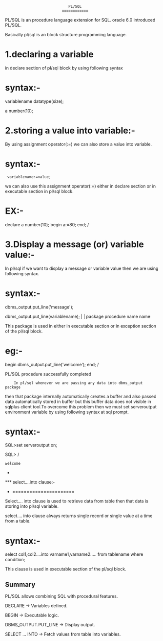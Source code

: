
            
                                 PL/SQL
                              ============

PL/SQL is an procedure language extension for SQL. oracle 6.0
 introduced PL/SQL.

Basically pl/sql is an block structure programming language.


1.declaring a variable
======================

  in declare section of pl/sql block by using following syntax

syntax:-
=======
variablename datatype(size);

a number(10);



2.storing a value into variable:-
================================

   By using assignment operator(:=) we can also store a value
into variable.


syntax:-
=======
     variablename:=value;

   we can also use this assignment operator(:=) either in declare
section or in executable section in pl/sql block.

EX:-
===
declare
a number(10);
begin
a:=80;
end;
/

3.Display a message (or) variable value:-
======================================

   In pl/sql if we want to display a message or variable value then
we are using following syntax.

syntax:-
=======
dbms_output.put_line('message');

dbms_output.put_line(variablename);
    |          |
package      procedure
name         name

   This package is used in either in executable section or in exception
section of the pl/sql block.

eg:-
===
begin
dbms_output.put_line('welcome');
end;
/

PL/SQL procedure successfully completed

        In pl/sql whenever we are passing any data into dbms_output package 
then that package internally automatically creates a buffer and also passed data automatically stored in buffer but this buffer data does not visible in sqlplus client tool.To overcome this problem then we must set serveroutput environment variable by using following syntax at sql prompt. 

syntax:-
=======
SQL>set serveroutput on;

SQL> /

    welcome


 *
*** select....into clause:- 
 *  ======================

   Select.... into clause is used to retrieve data from table then that 
data is storing into pl/sql variable.

  select.... into clause always returns single record or single value
at a time from a table.

syntax:-
=======
select col1,col2....into varname1,varname2.....
from tablename
where condition;

 This clause is used in executable section of the pl/sql block.


  ## Summary

PL/SQL allows combining SQL with procedural features.

DECLARE → Variables defined.

BEGIN → Executable logic.

DBMS_OUTPUT.PUT_LINE → Display output.

SELECT ... INTO → Fetch values from table into variables. 

